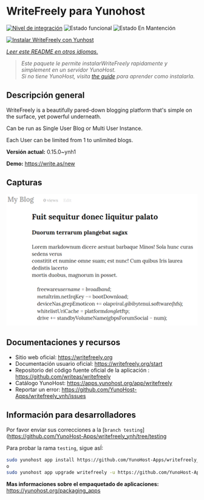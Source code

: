 <!--
Este archivo README esta generado automaticamente<https://github.com/YunoHost/apps/tree/master/tools/readme_generator>
No se debe editar a mano.
-->

# WriteFreely para Yunohost

[![Nivel de integración](https://dash.yunohost.org/integration/writefreely.svg)](https://dash.yunohost.org/appci/app/writefreely) ![Estado funcional](https://ci-apps.yunohost.org/ci/badges/writefreely.status.svg) ![Estado En Mantención](https://ci-apps.yunohost.org/ci/badges/writefreely.maintain.svg)

[![Instalar WriteFreely con Yunhost](https://install-app.yunohost.org/install-with-yunohost.svg)](https://install-app.yunohost.org/?app=writefreely)

*[Leer este README en otros idiomas.](./ALL_README.md)*

> *Este paquete le permite instalarWriteFreely rapidamente y simplement en un servidor YunoHost.*  
> *Si no tiene YunoHost, visita [the guide](https://yunohost.org/install) para aprender como instalarla.*

## Descripción general

WriteFreely is a beautifully pared-down blogging platform that's simple on the surface, yet powerful underneath.

Can be run as Single User Blog or Multi User Instance.

Each User can be limited from 1 to unlimited blogs.

**Versión actual:** 0.15.0~ynh1

**Demo:** <https://write.as/new>

## Capturas

![Captura de WriteFreely](./doc/screenshots/screenshots2.png)

## Documentaciones y recursos

- Sitio web oficial: <https://writefreely.org>
- Documentación usuario oficial: <https://writefreely.org/start>
- Repositorio del código fuente oficial de la aplicación : <https://github.com/writeas/writefreely>
- Catálogo YunoHost: <https://apps.yunohost.org/app/writefreely>
- Reportar un error: <https://github.com/YunoHost-Apps/writefreely_ynh/issues>

## Información para desarrolladores

Por favor enviar sus correcciones a la [`branch testing`](https://github.com/YunoHost-Apps/writefreely_ynh/tree/testing

Para probar la rama `testing`, sigue asÍ:

```bash
sudo yunohost app install https://github.com/YunoHost-Apps/writefreely_ynh/tree/testing --debug
o
sudo yunohost app upgrade writefreely -u https://github.com/YunoHost-Apps/writefreely_ynh/tree/testing --debug
```

**Mas informaciones sobre el empaquetado de aplicaciones:** <https://yunohost.org/packaging_apps>
